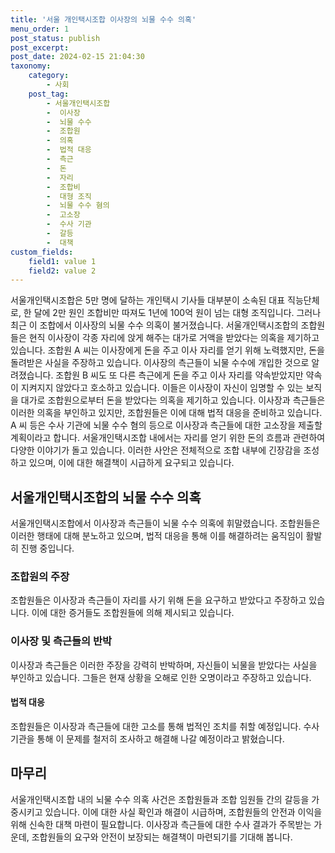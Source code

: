 ```yaml
---
title: '서울 개인택시조합 이사장의 뇌물 수수 의혹'
menu_order: 1
post_status: publish
post_excerpt: 
post_date: 2024-02-15 21:04:30
taxonomy:
    category:
        - 사회
    post_tag:
        - 서울개인택시조합
        -  이사장
        -  뇌물 수수
        -  조합원
        -  의혹
        -  법적 대응
        -  측근
        -  돈
        -  자리
        -  조합비
        -  대형 조직
        -  뇌물 수수 혐의
        -  고소장
        -  수사 기관
        -  갈등
        -  대책
custom_fields:
    field1: value 1
    field2: value 2
---
```


서울개인택시조합은 5만 명에 달하는 개인택시 기사들 대부분이 소속된 대표 직능단체로, 한 달에 2만 원인 조합비만 따져도 1년에 100억 원이 넘는 대형 조직입니다. 그러나 최근 이 조합에서 이사장의 뇌물 수수 의혹이 불거졌습니다.
서울개인택시조합의 조합원들은 현직 이사장이 각종 자리에 앉게 해주는 대가로 거액을 받았다는 의혹을 제기하고 있습니다. 조합원 A 씨는 이사장에게 돈을 주고 이사 자리를 얻기 위해 노력했지만, 돈을 돌려받은 사실을 주장하고 있습니다. 이사장의 측근들이 뇌물 수수에 개입한 것으로 알려졌습니다.
조합원 B 씨도 또 다른 측근에게 돈을 주고 이사 자리를 약속받았지만 약속이 지켜지지 않았다고 호소하고 있습니다. 이들은 이사장이 자신이 임명할 수 있는 보직을 대가로 조합원으로부터 돈을 받았다는 의혹을 제기하고 있습니다.
이사장과 측근들은 이러한 의혹을 부인하고 있지만, 조합원들은 이에 대해 법적 대응을 준비하고 있습니다. A 씨 등은 수사 기관에 뇌물 수수 혐의 등으로 이사장과 측근들에 대한 고소장을 제출할 계획이라고 합니다.
서울개인택시조합 내에서는 자리를 얻기 위한 돈의 흐름과 관련하여 다양한 이야기가 돌고 있습니다. 이러한 사안은 전체적으로 조합 내부에 긴장감을 조성하고 있으며, 이에 대한 해결책이 시급하게 요구되고 있습니다.
## 서울개인택시조합의 뇌물 수수 의혹
서울개인택시조합에서 이사장과 측근들이 뇌물 수수 의혹에 휘말렸습니다. 조합원들은 이러한 행태에 대해 분노하고 있으며, 법적 대응을 통해 이를 해결하려는 움직임이 활발히 진행 중입니다.
### 조합원의 주장
조합원들은 이사장과 측근들이 자리를 사기 위해 돈을 요구하고 받았다고 주장하고 있습니다. 이에 대한 증거들도 조합원들에 의해 제시되고 있습니다.
### 이사장 및 측근들의 반박
이사장과 측근들은 이러한 주장을 강력히 반박하며, 자신들이 뇌물을 받았다는 사실을 부인하고 있습니다. 그들은 현재 상황을 오해로 인한 오명이라고 주장하고 있습니다.
#### 법적 대응
조합원들은 이사장과 측근들에 대한 고소를 통해 법적인 조치를 취할 예정입니다. 수사 기관을 통해 이 문제를 철저히 조사하고 해결해 나갈 예정이라고 밝혔습니다.
## 마무리
서울개인택시조합 내의 뇌물 수수 의혹 사건은 조합원들과 조합 임원들 간의 갈등을 가중시키고 있습니다. 이에 대한 사실 확인과 해결이 시급하며, 조합원들의 안전과 이익을 위해 신속한 대책 마련이 필요합니다. 이사장과 측근들에 대한 수사 결과가 주목받는 가운데, 조합원들의 요구와 안전이 보장되는 해결책이 마련되기를 기대해 봅니다.
